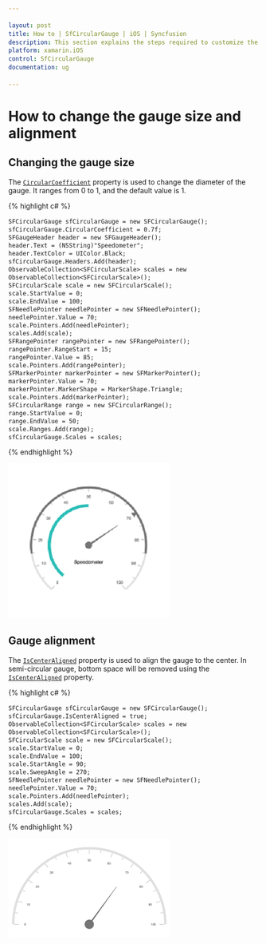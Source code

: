 ```yaml
---

layout: post
title: How to | SfCircularGauge | iOS | Syncfusion
description: This section explains the steps required to customize the Syncfusion Circular Gauge control for Xamarin.iOS
platform: xamarin.iOS
control: SfCircularGauge
documentation: ug

---
```


# How to change the gauge size and alignment

## Changing the gauge size

The [`CircularCoefficient`](https://help.syncfusion.com/cr/xamarin-ios/Syncfusion.SfGauge.iOS.SFCircularGauge.html#Syncfusion_SfGauge_iOS_SFCircularGauge_CircularCoefficient) property is used to change the diameter of the gauge.
It ranges from 0 to 1, and the default value is 1.

{% highlight c# %}

    SFCircularGauge sfCircularGauge = new SFCircularGauge();
    sfCircularGauge.CircularCoefficient = 0.7f;
    SFGaugeHeader header = new SFGaugeHeader();
    header.Text = (NSString)"Speedometer";
    header.TextColor = UIColor.Black;
    sfCircularGauge.Headers.Add(header);
    ObservableCollection<SFCircularScale> scales = new ObservableCollection<SFCircularScale>();
    SFCircularScale scale = new SFCircularScale();
    scale.StartValue = 0;
    scale.EndValue = 100;
    SFNeedlePointer needlePointer = new SFNeedlePointer();
    needlePointer.Value = 70;
    scale.Pointers.Add(needlePointer);
    scales.Add(scale);
    SFRangePointer rangePointer = new SFRangePointer();
    rangePointer.RangeStart = 15;
    rangePointer.Value = 85;
    scale.Pointers.Add(rangePointer);
    SFMarkerPointer markerPointer = new SFMarkerPointer();
    markerPointer.Value = 70;
    markerPointer.MarkerShape = MarkerShape.Triangle;
    scale.Pointers.Add(markerPointer);
    SFCircularRange range = new SFCircularRange();
    range.StartValue = 0;
    range.EndValue = 50;
    scale.Ranges.Add(range);
    sfCircularGauge.Scales = scales;

{% endhighlight %}

![Xamarin.iOS Circular Coefficient Image](how-to_images/circular_coefficient.png)

## Gauge alignment

The [`IsCenterAligned`](https://help.syncfusion.com/cr/xamarin-ios/Syncfusion.SfGauge.iOS.SFCircularGauge.html#Syncfusion_SfGauge_iOS_SFCircularGauge_IsCenterAligned) property is used to align the gauge to the center. In semi-circular gauge, bottom space will be removed using the [`IsCenterAligned`](https://help.syncfusion.com/cr/xamarin-ios/Syncfusion.SfGauge.iOS.SFCircularGauge.html#Syncfusion_SfGauge_iOS_SFCircularGauge_IsCenterAligned) property.

{% highlight c# %}

    SFCircularGauge sfCircularGauge = new SFCircularGauge();
    sfCircularGauge.IsCenterAligned = true;
    ObservableCollection<SFCircularScale> scales = new ObservableCollection<SFCircularScale>();
    SFCircularScale scale = new SFCircularScale();
    scale.StartValue = 0;
    scale.EndValue = 100;
    scale.StartAngle = 90;
    scale.SweepAngle = 270;
    SFNeedlePointer needlePointer = new SFNeedlePointer();
    needlePointer.Value = 70;
    scale.Pointers.Add(needlePointer);
    scales.Add(scale);
    sfCircularGauge.Scales = scales;

{% endhighlight %}

![Xamarin.iOS Circular IsCenterAligned Image](how-to_images/IsCenterAligned.png)

